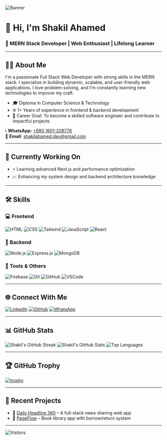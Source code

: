 ![Banner](https://i.ibb.co.com/4nrrB2Sz/github-header-banner.png)

# 👋 Hi, I'm **Shakil Ahamed**
### 🚀 MERN Stack Developer | Web Enthusiast | Lifelong Learner

---

## 🧑‍💻 About Me
I'm a passionate Full Stack Web Developer with strong skills in the MERN stack. I specialize in building dynamic, scalable, and user-friendly web applications. I love problem-solving, and I’m constantly learning new technologies to improve my craft.

- 🎓 Diploma in Computer Science & Technology
- 🌐 1+ Years of experience in frontend & backend development
- 🎯 Career Goal: To become a skilled software engineer and contribute to impactful projects

📞 **WhatsApp:** [+880 1601-208776](https://wa.me/8801601208776)  
📧 **Email:** shakilahamed.dev@gmail.com

---

## 🧭 Currently Working On
- ⚡ Learning advanced Next.js and performance optimization
- 📈 Enhancing my system design and backend architecture knowledge

---

## 🛠 Skills

### 💻 Frontend
![HTML](https://img.shields.io/badge/HTML5-e34f26?style=for-the-badge&logo=html5&logoColor=white)
![CSS](https://img.shields.io/badge/CSS3-1572b6?style=for-the-badge&logo=css3&logoColor=white)
![Tailwind](https://img.shields.io/badge/Tailwind_CSS-06B6D4?style=for-the-badge&logo=tailwindcss&logoColor=white)
![JavaScript](https://img.shields.io/badge/JavaScript-f7df1e?style=for-the-badge&logo=javascript&logoColor=black)
![React](https://img.shields.io/badge/React-20232a?style=for-the-badge&logo=react&logoColor=61dafb)

### 🔧 Backend
![Node.js](https://img.shields.io/badge/Node.js-339933?style=for-the-badge&logo=node.js&logoColor=white)
![Express.js](https://img.shields.io/badge/Express.js-000000?style=for-the-badge&logo=express&logoColor=white)
![MongoDB](https://img.shields.io/badge/MongoDB-47A248?style=for-the-badge&logo=mongodb&logoColor=white)

### 🔨 Tools & Others
![Firebase](https://img.shields.io/badge/Firebase-ffca28?style=for-the-badge&logo=firebase&logoColor=black)
![Git](https://img.shields.io/badge/Git-F05032?style=for-the-badge&logo=git&logoColor=white)
![GitHub](https://img.shields.io/badge/GitHub-181717?style=for-the-badge&logo=github&logoColor=white)
![VSCode](https://img.shields.io/badge/VS_Code-007ACC?style=for-the-badge&logo=visual-studio-code&logoColor=white)

---

## 🌐 Connect With Me
[![LinkedIn](https://img.shields.io/badge/LinkedIn-0A66C2?style=for-the-badge&logo=linkedin&logoColor=white)](https://linkedin.com/in/shakil-dev)
[![GitHub](https://img.shields.io/badge/GitHub-000000?style=for-the-badge&logo=github&logoColor=white)](https://github.com/shakilahamed07)
[![WhatsApp](https://img.shields.io/badge/WhatsApp-25D366?style=for-the-badge&logo=whatsapp&logoColor=white)](https://wa.me/8801601208776)

---

## 📊 GitHub Stats
![Shakil's GitHub Streak](https://streak-stats.demolab.com/?user=shakilahamed07&theme=radical)
![Shakil's GitHub Stats](https://github-readme-stats.vercel.app/api?username=shakilahamed07&show_icons=true&theme=radical)
![Top Languages](https://github-readme-stats.vercel.app/api/top-langs/?username=shakilahamed07&layout=compact&theme=radical)

---

## 🏆 GitHub Trophy
[![trophy](https://github-profile-trophy.vercel.app/?username=shakilahamed07&theme=darkhub)](https://github.com/ryo-ma/github-profile-trophy)

---

## 🧩 Recent Projects

- 🔗 [Daily Headline 360](https://daily-headline-360.web.app) – A full-stack news sharing web app
- 📘 [PageFlow](https://page-flow.netlify.app/) – Book library app with borrow/return system

---

![Visitors](https://komarev.com/ghpvc/?username=shakilahamed07&style=flat-square)

